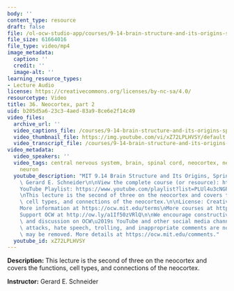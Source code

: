 ```yaml
---
body: ''
content_type: resource
draft: false
file: /ol-ocw-studio-app/courses/9-14-brain-structure-and-its-origins-spring-2014/mit9_14s14_lec36_360p_16_9.mp4
file_size: 61664016
file_type: video/mp4
image_metadata:
  caption: ''
  credit: ''
  image-alt: ''
learning_resource_types:
- Lecture Audio
license: https://creativecommons.org/licenses/by-nc-sa/4.0/
resourcetype: Video
title: 36. Neocortex, part 2
uid: b205d5a6-23c3-4aed-83a9-8ce6e2f14c49
video_files:
  archive_url: ''
  video_captions_file: /courses/9-14-brain-structure-and-its-origins-spring-2014/mit9_14s14_lec36_captions.vtt
  video_thumbnail_file: https://img.youtube.com/vi/xZ72LPLHVSY/default.jpg
  video_transcript_file: /courses/9-14-brain-structure-and-its-origins-spring-2014/mit9_14s14_lec36_transcript.pdf
video_metadata:
  video_speakers: ''
  video_tags: central nervous system, brain, spinal cord, neocortex, neopallium, cortical
    neuron
  youtube_description: "MIT 9.14 Brain Structure and Its Origins, Spring 2014\nInstructor:\
    \ Gerard E. Schneider\n\nView the complete course (or resource): https://ocw.mit.edu/9-14S14\n\
    YouTube Playlist: https://www.youtube.com/playlist?list=PLUl4u3cNGP62ABe0O-0qtaHHxyKQi1ZwR\n\
    \nThis lecture is the second of three on the neocortex and covers the functions,\
    \ cell types, and connections of the neocortex.\n\nLicense: Creative Commons BY-NC-SA\n\
    More information at https://ocw.mit.edu/terms\nMore courses at https://ocw.mit.edu\n\
    Support OCW at http://ow.ly/a1If50zVRlQ\n\nWe encourage constructive comments\
    \ and discussion on OCW\u2019s YouTube and other social media channels. Personal\
    \ attacks, hate speech, trolling, and inappropriate comments are not allowed and\
    \ may be removed. More details at https://ocw.mit.edu/comments."
  youtube_id: xZ72LPLHVSY
---
```

**Description:** This lecture is the second of three on the neocortex and covers the functions, cell types, and connections of the neocortex.

**Instructor:** Gerard E. Schneider